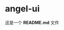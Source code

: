 <!--
 * @Author: jack-pearson
 * @Date: 2021-08-24 15:22:01
 * @LastEditTime: 2021-08-24 15:25:20
 * @LastEditors: jack-pearson
 * @FilePath: /angel-ui/README.md
 * @Description: 项目描述
-->

# angel-ui

这是一个 **README.md** 文件
